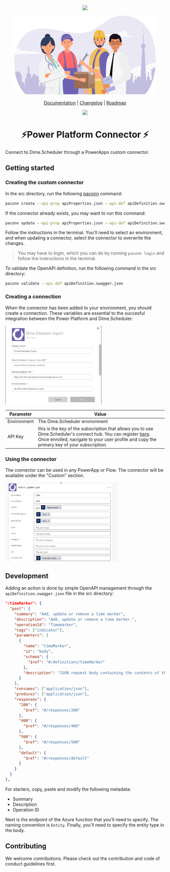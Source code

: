 <div align="center">
<img src="https://cdn.dimescheduler.com/dime-scheduler/v2/logo.svg" height="100px" />
</div>

<p align="center">
    <img src="assets/connector.svg?raw=true" height=250>
</p>

<p align="center">
  <a href="https://docs.dimescheduler.com">Documentation</a> |
  <a href="https://docs.dimescheduler.com/history">Changelog</a> |
  <a href="https://docs.dimescheduler.com/roadmap">Roadmap</a>
</p>

<div align="center">
<img src="https://img.shields.io/badge/license-MIT-brightgreen?style=flat-square" />
</div>
<h1 align="center">⚡Power Platform Connector ⚡</h1>

Connect to Dime.Scheduler through a PowerApps custom connector.

## Getting started

### Creating the custom connector

In the src directory, run the following [paconn](https://docs.microsoft.com/en-us/connectors/custom-connectors/paconn-cli) command:

```cmd
paconn create --api-prop apiProperties.json --api-def apiDefinition.swagger.json --icon icon.png
```

If the connector already exists, you may want to run this command:

```cmd
paconn update --api-prop apiProperties.json --api-def apiDefinition.swagger.json --icon icon.png
```

Follow the instructions in the terminal. You'll need to select an environment, and when updating a connector, select the connector to overwrite the changes.

> You may have to login, which you can do by running `paconn login` and follow the instructions in the terminal.

To validate the OpenAPI definition, run the following command in the src directory:

```cmd
paconn validate --api-def apiDefinition.swagger.json
```

### Creating a connection

When the connector has been added to your environment, you should create a connection. These variables are essential to the succesful integration between the Power Platform and Dime.Scheduler:

<img src="assets/connection.png?raw=true" height="250px">

| Parameter      | Value                                                                                                                                                                                                                                            |
| -------------- | ------------------------------------------------------------------------------------------------------------------------------------------------------------------------------------------------------------------------------------------------ |
| Environment    | The Dime.Scheduler environment                                                                                                                                                                                                                   |
| API Key        | this is the key of the subscription that allows you to use Dime.Scheduler's connect hub. You can register [here](https://connect.dimescheduler.com). Once enrolled, navigate to your user profile and copy the primary key of your subscription. |

### Using the connector

The connector can be used in any PowerApp or Flow. The connector will be available under the "Custom" section.

<img src="assets/flow.png?raw=true" height="250px">

## Development

Adding an action is done by simple OpenAPI management through the `apiDefinition.swagger.json` file in the src directory:

```json
"/timeMarker": {
  "post": {
    "summary": "Add, update or remove a time marker",
    "description": "Add, update or remove a time marker.",
    "operationId": "Timemarker",
    "tags": ["indicator"],
    "parameters": [
      {
        "name": "timeMarker",
        "in": "body",
        "schema": {
          "$ref": "#/definitions/timeMarker"
        },
        "description": "JSON request body containing the contents of the requested entity to be imported."
      }
    ],
    "consumes": ["application/json"],
    "produces": ["application/json"],
    "responses": {
      "200": {
        "$ref": "#/responses/200"
      },
      "400": {
        "$ref": "#/responses/400"
      },
      "500": {
        "$ref": "#/responses/500"
      },
      "default": {
        "$ref": "#/responses/default"
      }
    }
  }
},
```

For starters, copy, paste and modify the following metadata:

- Summary
- Description
- Operation ID

Next is the endpoint of the Azure function that you'll need to specify. The naming convention is `Entity`. Finally, you'll need to specify the entity type in the body.

## Contributing

We welcome contributions. Please check out the contribution and code of conduct guidelines first.
